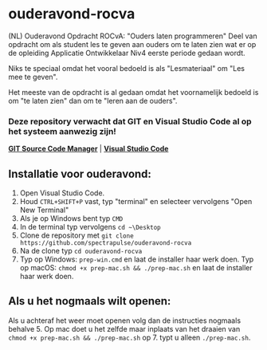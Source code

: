 # ouderavond-rocva
(NL) Ouderavond Opdracht ROCvA: "Ouders laten programmeren"
Deel van opdracht om als student les te geven aan ouders om te laten zien wat er op de opleiding Applicatie Ontwikkelaar Niv4 eerste periode gedaan wordt. 

Niks te speciaal omdat het vooral bedoeld is als "Lesmateriaal" om "Les mee te geven".

Het meeste van de opdracht is al gedaan omdat het voornamelijk bedoeld is om "te laten zien" dan om te "leren aan de ouders".

### Deze repository verwacht dat GIT en Visual Studio Code al op het systeem aanwezig zijn!
[**GIT Source Code Manager**](https://git-scm.com/downloads) | [**Visual Studio Code**](https://code.visualstudio.com/)

## Installatie voor ouderavond:
1. Open Visual Studio Code.
2. Houd `CTRL+SHIFT+P` vast, typ "terminal" en selecteer vervolgens "Open New Terminal"
3. Als je op Windows bent typ `CMD`
4. In de terminal typ vervolgens `cd ~\Desktop`
5. Clone de repository met `git clone https://github.com/spectrapulse/ouderavond-rocva`
6. Na de clone typ `cd ouderavond-rocva`
7. Typ op Windows: `prep-win.cmd` en laat de installer haar werk doen. Typ op macOS: `chmod +x prep-mac.sh && ./prep-mac.sh` en laat de installer haar werk doen.


## Als u het nogmaals wilt openen: 
Als u achteraf het weer moet openen volg dan de instructies nogmaals behalve 5.
Op mac doet u het zelfde maar inplaats van het draaien van `chmod +x prep-mac.sh && ./prep-mac.sh` op 7.
typt u alleen `./prep-mac.sh`.